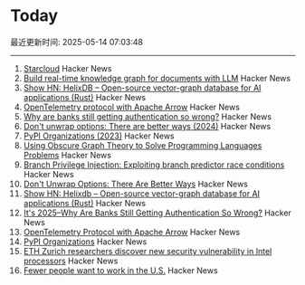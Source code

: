 # Today

最近更新时间: 2025-05-14 07:03:48

--- 
1. [Starcloud](https://www.ycombinator.com/companies/starcloud) Hacker News
2. [Build real-time knowledge graph for documents with LLM](https://cocoindex.io/blogs/knowledge-graph-for-docs/) Hacker News
3. [Show HN: HelixDB – Open-source vector-graph database for AI applications (Rust)](https://github.com/HelixDB/helix-db/) Hacker News
4. [OpenTelemetry protocol with Apache Arrow](https://opentelemetry.io/blog/2025/otel-arrow-phase-2/) Hacker News
5. [Why are banks still getting authentication so wrong?](https://jamal.haba.sh/its-2025-why-are-banks-still-getting-authentication-so-wrong/) Hacker News
6. [Don't unwrap options: There are better ways (2024)](https://corrode.dev/blog/rust-option-handling-best-practices/) Hacker News
7. [PyPI Organizations (2023)](https://blog.pypi.org/posts/2023-04-23-introducing-pypi-organizations/) Hacker News
8. [Using Obscure Graph Theory to Solve Programming Languages Problems](https://reasonablypolymorphic.com/blog/solving-lcsa/) Hacker News
9. [Branch Privilege Injection: Exploiting branch predictor race conditions](https://comsec.ethz.ch/research/microarch/branch-privilege-injection/) Hacker News
10. [Don't Unwrap Options: There Are Better Ways](https://corrode.dev/blog/rust-option-handling-best-practices/) Hacker News
11. [Show HN: Helixdb – Open-source vector-graph database for AI applications (Rust)](https://github.com/HelixDB/helix-db/) Hacker News
12. [It's 2025–Why Are Banks Still Getting Authentication So Wrong?](https://jamal.haba.sh/its-2025-why-are-banks-still-getting-authentication-so-wrong/) Hacker News
13. [OpenTelemetry Protocol with Apache Arrow](https://opentelemetry.io/blog/2025/otel-arrow-phase-2/) Hacker News
14. [PyPI Organizations](https://blog.pypi.org/posts/2023-04-23-introducing-pypi-organizations/) Hacker News
15. [ETH Zurich researchers discover new security vulnerability in Intel processors](https://ethz.ch/en/news-and-events/eth-news/news/2025/05/eth-zurich-researchers-discover-new-security-vulnerability-in-intel-processors.html) Hacker News
16. [Fewer people want to work in the U.S.](https://www.axios.com/2025/05/13/us-jobs-foreign-workers) Hacker News
